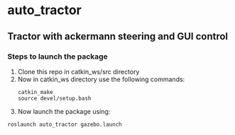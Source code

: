 # auto_tractor

## Tractor with ackermann steering and GUI control

### Steps to launch the package
1. Clone this repo in catkin_ws/src directory
2. Now in catkin_ws directory use the following commands:
   ```
   catkin_make
   source devel/setup.bash
   ```
3. Now launch the package using:
```
roslaunch auto_tractor gazebo.launch
```


